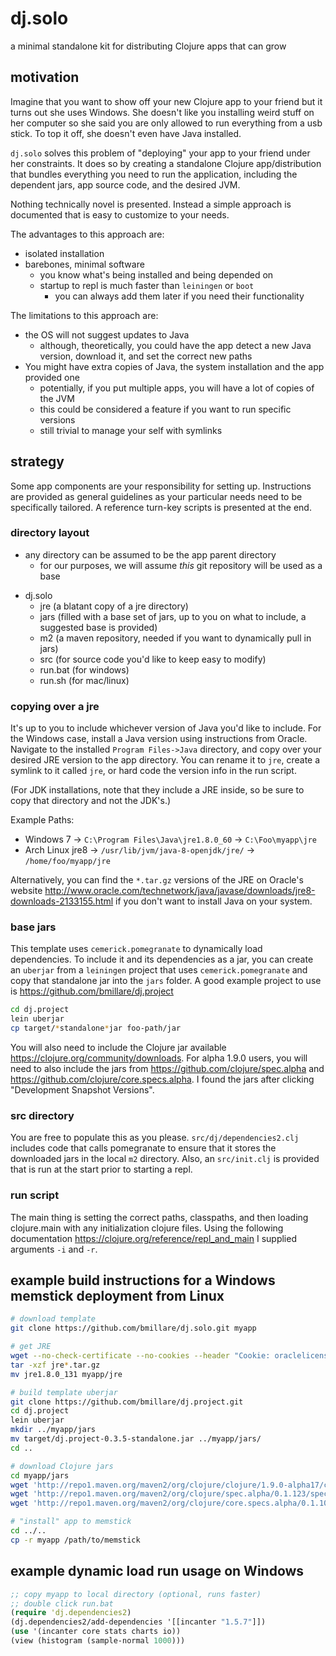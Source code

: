 # dj.solo
a minimal standalone kit for distributing Clojure apps that can grow

## motivation

Imagine that you want to show off your new Clojure app to your friend but it turns out she uses Windows. She doesn't like you installing weird stuff on her computer so she said you are only allowed to run everything from a usb stick. To top it off, she doesn't even have
Java installed.

`dj.solo` solves this problem of "deploying" your app to your friend under her constraints. It does so by creating a standalone Clojure
app/distribution that bundles everything you need to run the application, including the dependent jars, app source code, and the desired
JVM.

Nothing technically novel is presented. Instead a simple approach is documented that is easy to customize to your needs.

The advantages to this approach are:

- isolated installation
- barebones, minimal software
  - you know what's being installed and being depended on
  - startup to repl is much faster than `leiningen` or `boot`
    - you can always add them later if you need their functionality
    
The limitations to this approach are:

- the OS will not suggest updates to Java
  - although, theoretically, you could have the app detect a new Java version, download it, and set the correct new paths
- You might have extra copies of Java, the system installation and the app provided one
  - potentially, if you put multiple apps, you will have a lot of copies of the JVM
  - this could be considered a feature if you want to run specific versions
  - still trivial to manage your self with symlinks

## strategy

Some app components are your responsibility for setting up. Instructions are provided as general guidelines as your particular needs need to be specifically tailored. A reference turn-key scripts is presented at the end.

### directory layout

- any directory can be assumed to be the app parent directory
  - for our purposes, we will assume *this* git repository will be used as a base

+ dj.solo
  + jre (a blatant copy of a jre directory)
  + jars (filled with a base set of jars, up to you on what to
    include, a suggested base is provided)
  + m2 (a maven repository, needed if you want to dynamically pull in
    jars)
  + src (for source code you'd like to keep easy to modify)
  - run.bat (for windows)
  - run.sh (for mac/linux)

### copying over a jre

It's up to you to include whichever version of Java you'd like to include. For the Windows case, install a Java version using instructions from Oracle. Navigate to the installed `Program Files->Java` directory, and copy over your desired JRE version to the app
directory. You can rename it to `jre`, create a symlink to it called `jre`, or hard code the version info in the run script.

(For JDK installations, note that they include a JRE inside, so be sure to copy that directory and not the JDK's.)

Example Paths:
- Windows 7 ->  `C:\Program Files\Java\jre1.8.0_60` -> `C:\Foo\myapp\jre`
- Arch Linux jre8 -> `/usr/lib/jvm/java-8-openjdk/jre/` -> `/home/foo/myapp/jre`

Alternatively, you can find the `*.tar.gz` versions of the JRE on Oracle's website http://www.oracle.com/technetwork/java/javase/downloads/jre8-downloads-2133155.html if you don't want to install Java on your system.

### base jars

This template uses `cemerick.pomegranate` to dynamically load dependencies. To include it and its dependencies as a jar, you can create an `uberjar` from a `leiningen` project that uses `cemerick.pomegranate` and copy that standalone jar into the `jars` folder. A good example project to use is https://github.com/bmillare/dj.project

```bash
cd dj.project
lein uberjar
cp target/*standalone*jar foo-path/jar
```

You will also need to include the Clojure jar available https://clojure.org/community/downloads. For alpha 1.9.0 users, you will need to also include the jars from https://github.com/clojure/spec.alpha and https://github.com/clojure/core.specs.alpha. I found the jars after clicking "Development Snapshot Versions".

### src directory

You are free to populate this as you please. `src/dj/dependencies2.clj` includes code that calls pomegranate to ensure that it stores the downloaded jars in the local `m2` directory. Also, an `src/init.clj` is provided that is run at the start prior to starting a repl.

### run script

The main thing is setting the correct paths, classpaths, and then loading clojure.main with any initialization clojure files. Using the following documentation https://clojure.org/reference/repl_and_main I supplied arguments `-i` and `-r`.

## example build instructions for a Windows memstick deployment from Linux

```bash
# download template
git clone https://github.com/bmillare/dj.solo.git myapp

# get JRE
wget --no-check-certificate --no-cookies --header "Cookie: oraclelicense=accept-securebackup-cookie" http://download.oracle.com/otn-pub/java/jdk/8u131-b11/d54c1d3a095b4ff2b6607d096fa80163/jre-8u131-windows-x64.tar.gz
tar -xzf jre*.tar.gz
mv jre1.8.0_131 myapp/jre

# build template uberjar
git clone https://github.com/bmillare/dj.project.git
cd dj.project
lein uberjar
mkdir ../myapp/jars
mv target/dj.project-0.3.5-standalone.jar ../myapp/jars/
cd ..

# download Clojure jars
cd myapp/jars
wget 'http://repo1.maven.org/maven2/org/clojure/clojure/1.9.0-alpha17/clojure-1.9.0-alpha17.jar'
wget 'http://repo1.maven.org/maven2/org/clojure/spec.alpha/0.1.123/spec.alpha-0.1.123.jar'
wget 'http://repo1.maven.org/maven2/org/clojure/core.specs.alpha/0.1.10/core.specs.alpha-0.1.10.jar'

# "install" app to memstick
cd ../..
cp -r myapp /path/to/memstick
```

## example dynamic load run usage on Windows

```clojure
;; copy myapp to local directory (optional, runs faster)
;; double click run.bat
(require 'dj.dependencies2)
(dj.dependencies2/add-dependencies '[[incanter "1.5.7"]])
(use '(incanter core stats charts io))
(view (histogram (sample-normal 1000)))
```
